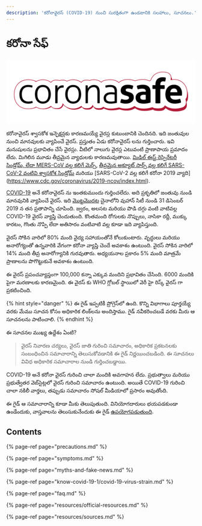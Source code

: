 ```yaml
---
description: 'కరోనావైరస్ (COVID-19) నుంచి సురక్షితంగా ఉండటానికి సలహాలు, సూచనలు.'
---
```


# కరోనా సేఫ్

![](.gitbook/assets/coronasafe-logo.svg)

కరోనావైరస్ శ్వాసకోశ ఇన్ఫెక్షన్లకు కారణమయ్యే వైరస్ల కుటుంబానికి చెందినది. ఇది జంతువుల నుంచి మానవులకు వ్యాపించే వైరస్. ప్రస్తుతం ఏడు కరోనావైరస్ లను గుర్తించారు. ఇవి మనుషులను ప్రభావితం చేసే వైరస్లు. వీటిలో నాలుగు వైరస్ల ఎటువంటి ప్రాణాపాయ ప్రమాదం లేదు. మిగిలిన మూడు తీవ్రమైన వ్యాధులకు కారణమవుతాయి. [మిడిల్ ఈస్ట్ రెస్పిరేటరీ సిండ్రోమ్, లేదా MERS-CoV వల్ల కలిగే మెర్స్](https://www.who.int/emergencies/mers-cov/en/), [తీవ్రమైన అక్యూట్ సార్స్ వల్ల కలిగే SARS-CoV-2 వంటివి శ్వాసకోశ సిండ్రోమ్](https://www.who.int/csr/sars/en/) మరియు [SARS-CoV-2 వల్ల కలిగే కరోనా 2019 వ్యాది] (https://www.cdc.gov/coronavirus/2019-ncov/index.html).

[COVID-19](https://www.who.int/emergencies/diseases/novel-coronavirus-2019) అనే కరోనావైరస్ ను ఇంతకుముందు గుర్తించలేదు. అది ప్రకృతిలో జంతువు నుండి మానవునికి వ్యాపించే వైరస్. ఇది [మొట్టమొదట](https://www.who.int/csr/don/05-january-2020-pneumonia-of-unkown-cause-china/en/) చైనాలోని  వుహాన్ సిటీ నుండి 31 డిసెంబర్ 2019 న తన ప్రతాపాన్ని చూపింది. జ్వరం, అలసట మరియు పొడి దగ్గు వంటి వాటివల్ల COVID-19 వైరస్ వ్యాప్తి చెందుతుంది. కొంతమంది రోగులకు నొప్పులు, నాసికా రద్దీ, ముక్కు కారటం, గొంతు నొప్పి లేదా అతిసారం వంటివాటి వల్ల కూడా ఇది వ్యాపిస్తుంది.

  
వైరస్ సోకిన వారిలో 80% మంది వైద్య సహాయంతోనే కోలుకుంటారు. వృద్ధులు మరియు అనారోగ్యంతో ఉన్నవారికి వేగంగా కరోనా వ్యాప్తి చెందే అవకాశం ఉంటుంది. వైరస్ సోకిన వారిలో 14% మంది తీవ్ర అనారోగ్యానికి గురవుతారు. అధ్యయనాల ప్రకారం 5% మంది మాత్రమే ప్రాణాలను పొగొట్టుకునే అవకాశం ఉంటుంది.

ఈ వైరస్ ప్రపంచవ్యాప్తంగా 100,000 కన్నా ఎక్కువ మందిని ప్రభావితం చేసింది. 6000 మందికి పైగా మరణాలకు కారణమైంది. ఈ వైరస్ కు WHO గ్లోబల్ స్థాయిలో వెరీ హై రిస్క్ వైరస్ గా ప్రకటించింది.

{% hint style="danger" %}
ఈ గైడ్ ఇప్పటికీ ప్రోగ్రెస్‌లో ఉంది. కొన్ని విభాగాలు పూర్తయ్యే వరకు మేము సూచన కోసం అధికారిక లింక్‌లను అందిస్తాము. గైడ్ నవీకరించబడే వరకు మీరు ఆ సూచనలను పాటించాలి.
{% endhint %}

ఈ సూచనల ముఖ్య ఉద్దేశం ఏంటి?

> వైరస్ నివారణ చర్యలు, వైరస్ జాతి గురించి సమాచారం, అధికారిక ప్రకటనలకు సంబంధించిన సమాచారాన్ని తెలుసుకోవడానికి ఈ గైడ్ నిర్ణయించబడింది. ఈ సూచనలు వివిధ అధికారిక సమాచారాల నుండి గుర్తించబడ్డాయి.

COVID-19 అనే కరోనా వైరస్ గురించి చాలా మందికి అవగాహన లేదు. ప్రభుత్వాలు మరియు ప్రభుత్వేతర వెబ్‌సైట్లలో వైరస్ గురించి సమాచారం ఉంటుంది. అయితే COVID-19 గురించి చాలా నకిలీ వార్తలు, తప్పుడు సమాచారం సోషల్ మీడియాలో ప్రసారం అవుతోంది.

ఈ గైడ్ ఆ సమాచారాన్ని కూడా మీకు తెలుపుతుంది. వినియోగదారులు భయపడకుండా ఉండేందుకు, వాస్తవాలను తెలుసుకునేందుకు ఈ గైడ్ [ఉపయోగపడుతుంది](https://www.coronasafe.in/contribute).

## **Contents**

{% page-ref page="precautions.md" %}

{% page-ref page="symptoms.md" %}

{% page-ref page="myths-and-fake-news.md" %}

{% page-ref page="know-covid-19-1/covid-19-virus-strain.md" %}

{% page-ref page="faq.md" %}

{% page-ref page="resources/official-resources.md" %}

{% page-ref page="resources/sources.md" %}

